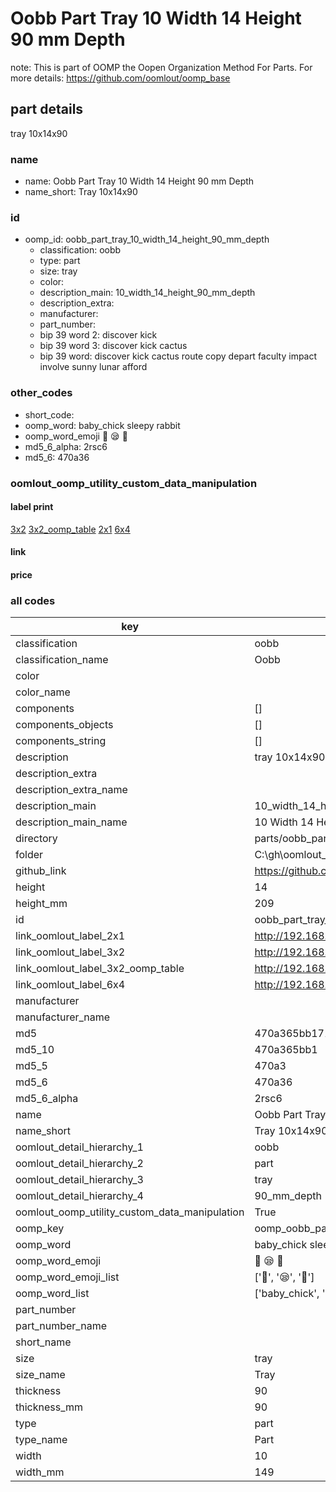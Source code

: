 # Oobb Part Tray 10 Width 14 Height 90 mm Depth  

note: This is part of OOMP the Oopen Organization Method For Parts. For more details: https://github.com/oomlout/oomp_base

##  part details
  



tray 10x14x90



### name
* name: Oobb Part Tray 10 Width 14 Height 90 mm Depth
* name_short: Tray 10x14x90 
### id
* oomp_id: oobb_part_tray_10_width_14_height_90_mm_depth
  * classification: oobb
  * type: part
  * size: tray
  * color: 
  * description_main: 10_width_14_height_90_mm_depth
  * description_extra: 
  * manufacturer: 
  * part_number: 
  * bip 39 word 2: discover kick
  * bip 39 word 3: discover kick cactus
  * bip 39 word: discover kick cactus route copy depart faculty impact involve sunny lunar afford

### other_codes
* short_code: 
* oomp_word: baby_chick sleepy rabbit
* oomp_word_emoji :baby_chick: :sleepy: :rabbit:
* md5_6_alpha: 2rsc6
* md5_6: 470a36






### oomlout_oomp_utility_custom_data_manipulation
#### label print
[3x2](http://192.168.1.245:1112/?label=oomp%202rsc6)
[3x2_oomp_table](http://192.168.1.108:1112/?label=oomp%202rsc6)
[2x1](http://192.168.1.242:1112/?label=oomp%202rsc6)
[6x4](http://192.168.1.55:1112/?label=oomp%202rsc6)    

#### link

                              

#### price







### all codes 
| key | value |  
| --- | --- |  
| classification | oobb |  
| classification_name | Oobb |  
| color |  |  
| color_name |  |  
| components | [] |  
| components_objects | [] |  
| components_string | [] |  
| description | tray 10x14x90 |  
| description_extra |  |  
| description_extra_name |  |  
| description_main | 10_width_14_height_90_mm_depth |  
| description_main_name | 10 Width 14 Height 90 mm Depth |  
| directory | parts/oobb_part_tray_10_width_14_height_90_mm_depth |  
| folder | C:\gh\oomlout_oobb_version_4_generated_parts\parts\oobb_part_tray_10_width_14_height_90_mm_depth |  
| github_link | https://github.com/oomlout/oomlout_oomp_part_src/tree/main/parts/oobb_part_tray_10_width_14_height_90_mm_depth |  
| height | 14 |  
| height_mm | 209 |  
| id | oobb_part_tray_10_width_14_height_90_mm_depth |  
| link_oomlout_label_2x1 | http://192.168.1.242:1112/?label=oomp%202rsc6 |  
| link_oomlout_label_3x2 | http://192.168.1.245:1112/?label=oomp%202rsc6 |  
| link_oomlout_label_3x2_oomp_table | http://192.168.1.108:1112/?label=oomp%202rsc6 |  
| link_oomlout_label_6x4 | http://192.168.1.55:1112/?label=oomp%202rsc6 |  
| manufacturer |  |  
| manufacturer_name |  |  
| md5 | 470a365bb171ca34eb180bc8401e89f7 |  
| md5_10 | 470a365bb1 |  
| md5_5 | 470a3 |  
| md5_6 | 470a36 |  
| md5_6_alpha | 2rsc6 |  
| name | Oobb Part Tray 10 Width 14 Height 90 mm Depth |  
| name_short | Tray 10x14x90  |  
| oomlout_detail_hierarchy_1 | oobb |  
| oomlout_detail_hierarchy_2 | part |  
| oomlout_detail_hierarchy_3 | tray |  
| oomlout_detail_hierarchy_4 | 90_mm_depth |  
| oomlout_oomp_utility_custom_data_manipulation | True |  
| oomp_key | oomp_oobb_part_tray_10_width_14_height_90_mm_depth |  
| oomp_word | baby_chick sleepy rabbit |  
| oomp_word_emoji | :baby_chick: :sleepy: :rabbit: |  
| oomp_word_emoji_list | [':baby_chick:', ':sleepy:', ':rabbit:'] |  
| oomp_word_list | ['baby_chick', 'sleepy', 'rabbit'] |  
| part_number |  |  
| part_number_name |  |  
| short_name |  |  
| size | tray |  
| size_name | Tray |  
| thickness | 90 |  
| thickness_mm | 90 |  
| type | part |  
| type_name | Part |  
| width | 10 |  
| width_mm | 149 |  
